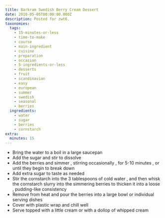 ```yaml
---
title: Barkram Swedish Berry Cream Dessert
date: 2010-05-05T00:00:00.000Z
description: Posted for zwt6.
taxonomies:
  tags:
    - 15-minutes-or-less
    - time-to-make
    - course
    - main-ingredient
    - cuisine
    - preparation
    - occasion
    - 5-ingredients-or-less
    - desserts
    - fruit
    - scandinavian
    - easy
    - european
    - summer
    - swedish
    - seasonal
    - berries
  ingredients:
    - water
    - sugar
    - berries
    - cornstarch
extra:
  minutes: 15
---
```

 - Bring the water to a boil in a large saucepan
 - Add the sugar and stir to dissolve
 - Add the berries and simmer , stirring occasionally , for 5-10 minutes , or until they begin to break down
 - Add extra sugar to taste as needed
 - Stir the cornstarch into the 3 tablespoons of cold water , and then whisk the cornstarch slurry into the simmering berries to thicken it into a loose , pudding-like consistency
 - Remove from heat and pour the berries into a large bowl or individual serving dishes
 - Cover with plastic wrap and chill well
 - Serve topped with a little cream or with a dollop of whipped cream
